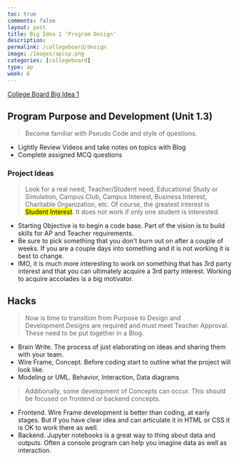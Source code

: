 ```yaml
---
toc: true
comments: false
layout: post
title: Big Idea 1 'Program Design'
description: 
permalink: /collegeboard/design
image: /images/apcsp.png
categories: [collegeboard]
type: ap
week: 6
---
```


[College Board Big Idea 1](https://apclassroom.collegeboard.org/103/home?unit=1)

## Program Purpose and Development (Unit 1.3)
> Become familiar with Pseudo Code and style of questions.
- Lightly Review Videos and take notes on topics with Blog
- Complete assigned MCQ questions

### Project Ideas
> Look for a real need, Teacher/Student need, Educational Study or Simulation, Campus Club, Campus Interest, Business Interest, Charitable Organization, etc.  Of course, the greatest interest is <mark>Student Interest</mark>.  It does not work if only one student is interested.
- Starting Objective is to begin a code base.  Part of the vision is to  build skills for AP and Teacher requirements.  
- Be sure to pick something that you don't burn out on after a couple of weeks.  If you are a couple days into something and it is not working it is best to change. 
- IMO, it is much more interesting to work on something that has 3rd party interest and that you can ultimately acquire a 3rd party interest.  Working to acquire accolades is a big motivator.

## Hacks
> Now is time to transition from Purpose to Design and Development.Designs are required and must meet Teacher Approval.  These need to be put together in a Blog. 
- Brain Write. The process of just elaborating on ideas and sharing them with your team.
- Wire Frame, Concept.  Before coding start to outline what the project will look like.
- Modeling or UML.  Behavior, Interaction, Data diagrams

> Additionally, some development of Concepts can occur.  This should be focused on frontend or backend concepts.
- Frontend.  Wire Frame development is better than coding, at early stages.  But if you have clear idea and can articulate it in HTML or CSS it is OK to work there as well.
- Backend. Jupyter notebooks is a great way to thing about data and outputs.  Often a console program can help you imagine data as well as interaction.

